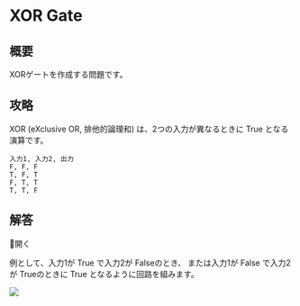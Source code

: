 # XOR Gate

## 概要

XORゲートを作成する問題です。

## 攻略

XOR (eXclusive OR, 排他的論理和) は、2つの入力が異なるときに <span class="T">True</span> となる演算です。

```truth_table
入力1, 入力2, 出力
F, F, F
T, F, T
F, T, T
T, T, F
```

## 解答

<div class="spoiler-controller material-icons">&#xE5CF;開く</div>
<div class="spoiler">

例として、入力1が <span class="T">True</span> で入力2が <span class="F">False</span>のとき、
または入力1が <span class="F">False</span> で入力2が <span class="T">True</span>のときに
<span class="T">True</span> となるように回路を組みます。

![](https://gyazo.com/26dff2fa0da3fbeed55a8756b5209458.png)

</div>
